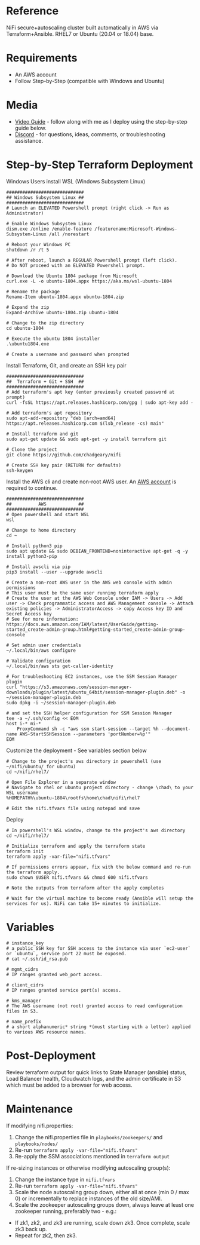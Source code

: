 # Reference
NiFi secure+autoscaling cluster built automatically in AWS via Terraform+Ansible. RHEL7 or Ubuntu (20.04 or 18.04) base.

# Requirements
- An AWS account
- Follow Step-by-Step (compatible with Windows and Ubuntu)

# Media 
- [Video Guide](https://youtu.be/7idB-OuDOd0) - follow along with me as I deploy using the step-by-step guide below.
- [Discord](https://discord.gg/G6W4UDJEZ3) - for questions, ideas, comments, or troubleshooting assistance.

# Step-by-Step Terraform Deployment 
Windows Users install WSL (Windows Subsystem Linux)
```
#############################
## Windows Subsystem Linux ##
#############################
# Launch an ELEVATED Powershell prompt (right click -> Run as Administrator)

# Enable Windows Subsystem Linux
dism.exe /online /enable-feature /featurename:Microsoft-Windows-Subsystem-Linux /all /norestart

# Reboot your Windows PC
shutdown /r /t 5

# After reboot, launch a REGULAR Powershell prompt (left click).
# Do NOT proceed with an ELEVATED Powershell prompt.

# Download the Ubuntu 1804 package from Microsoft
curl.exe -L -o ubuntu-1804.appx https://aka.ms/wsl-ubuntu-1804
 
# Rename the package
Rename-Item ubuntu-1804.appx ubuntu-1804.zip
 
# Expand the zip
Expand-Archive ubuntu-1804.zip ubuntu-1804
 
# Change to the zip directory
cd ubuntu-1804
 
# Execute the ubuntu 1804 installer
.\ubuntu1804.exe
 
# Create a username and password when prompted
```
Install Terraform, Git, and create an SSH key pair
```
#############################
##  Terraform + Git + SSH  ##
#############################
# Add terraform's apt key (enter previously created password at prompt)
curl -fsSL https://apt.releases.hashicorp.com/gpg | sudo apt-key add -
 
# Add terraform's apt repository
sudo apt-add-repository "deb [arch=amd64] https://apt.releases.hashicorp.com $(lsb_release -cs) main"
 
# Install terraform and git
sudo apt-get update && sudo apt-get -y install terraform git
 
# Clone the project
git clone https://github.com/chadgeary/nifi

# Create SSH key pair (RETURN for defaults)
ssh-keygen
```

Install the AWS cli and create non-root AWS user. An [AWS account](https://portal.aws.amazon.com/billing/signup) is required to continue.
```
#############################
##          AWS            ##
#############################
# Open powershell and start WSL
wsl

# Change to home directory
cd ~

# Install python3 pip
sudo apt update && sudo DEBIAN_FRONTEND=noninteractive apt-get -q -y install python3-pip

# Install awscli via pip
pip3 install --user --upgrade awscli

# Create a non-root AWS user in the AWS web console with admin permissions
# This user must be the same user running terraform apply
# Create the user at the AWS Web Console under IAM -> Users -> Add user -> Check programmatic access and AWS Management console -> Attach existing policies -> AdministratorAccess -> copy Access key ID and Secret Access key
# See for more information: https://docs.aws.amazon.com/IAM/latest/UserGuide/getting-started_create-admin-group.html#getting-started_create-admin-group-console

# Set admin user credentials
~/.local/bin/aws configure

# Validate configuration
~/.local/bin/aws sts get-caller-identity 

# For troubleshooting EC2 instances, use the SSM Session Manager plugin
curl "https://s3.amazonaws.com/session-manager-downloads/plugin/latest/ubuntu_64bit/session-manager-plugin.deb" -o ~/session-manager-plugin.deb
sudo dpkg -i ~/session-manager-plugin.deb

# and set the SSH helper configuration for SSM Session Manager
tee -a ~/.ssh/config << EOM
host i-* mi-*
    ProxyCommand sh -c "aws ssm start-session --target %h --document-name AWS-StartSSHSession --parameters 'portNumber=%p'"
EOM
```

Customize the deployment - See variables section below
```
# Change to the project's aws directory in powershell (use ~/nifi/ubuntu/ for ubuntu)
cd ~/nifi/rhel7/

# Open File Explorer in a separate window
# Navigate to rhel or ubuntu project directory - change \chad\ to your WSL username
%HOMEPATH%\ubuntu-1804\rootfs\home\chad\nifi\rhel7

# Edit the nifi.tfvars file using notepad and save
```

Deploy
```
# In powershell's WSL window, change to the project's aws directory
cd ~/nifi/rhel7/

# Initialize terraform and apply the terraform state
terraform init
terraform apply -var-file="nifi.tfvars"

# If permissions errors appear, fix with the below command and re-run the terraform apply.
sudo chown $USER nifi.tfvars && chmod 600 nifi.tfvars

# Note the outputs from terraform after the apply completes

# Wait for the virtual machine to become ready (Ansible will setup the services for us). NiFi can take 15+ minutes to initialize.
```

# Variables
```
# instance_key
# a public SSH key for SSH access to the instance via user `ec2-user` or `ubuntu`, service port 22 must be exposed.
# cat ~/.ssh/id_rsa.pub

# mgmt_cidrs
# IP ranges granted web_port access.

# client_cidrs
# IP ranges granted service port(s) access.

# kms_manager
# The AWS username (not root) granted access to read configuration files in S3.

# name_prefix
# a short alphanumeric* string *(must starting with a letter) applied to various AWS resource names.
```

# Post-Deployment
Review terraform output for quick links to State Manager (ansible) status, Load Balancer health, Cloudwatch logs, and the admin certificate in S3 which must be added to a browser for web access.

# Maintenance
If modifying nifi.properties:
1. Change the nifi.properties file in `playbooks/zookeepers/` and `playbooks/nodes/`
2. Re-run `terraform apply -var-file="nifi.tfvars"`
3. Re-apply the SSM associations mentioned in `terraform output`

If re-sizing instances or otherwise modifying autoscaling group(s):
1. Change the instance type in `nifi.tfvars`
2. Re-run `terraform apply -var-file="nifi.tfvars"`
3. Scale the node autoscaling group down, either all at once (min 0 / max 0) or incrementally to replace instances of the old size/AMI.
4. Scale the zookeeper autoscaling groups down, always leave at least one zookeeper running, preferably two - e.g.:
  - If zk1, zk2, and zk3 are running, scale down zk3. Once complete, scale zk3 back up.
  - Repeat for zk2, then zk3.
